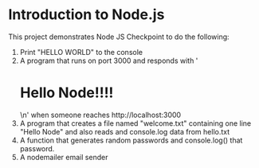 # Introduction to Node.js

This project demonstrates Node JS Checkpoint to do the following:

1. Print "HELLO WORLD" to the console
2. A program that runs on port 3000 and responds with '<h1>Hello Node!!!!</h1>\n' when someone reaches http://localhost:3000
3. A program that creates a file named "welcome.txt" containing one line "Hello Node" and also reads and console.log data from hello.txt
4. A function that generates random passwords and console.log() that password.
5. A nodemailer email sender
